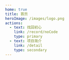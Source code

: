 ```yaml
---
home: true
title: 首页
heroImage: /images/logo.png
actions:
  - text: 找回初心
    link: /record/noCode
    type: primary
  - text: 项目简介
    link: /detail
    type: secondary
---
```


